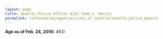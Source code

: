 ```yaml
---
layout: page
title: Seattle Police Officer 6221 Todd C. Harris
permalink: /information/agencies/city_of_seattle/seattle_police_department/copbook/6221/
---
```


**Age as of Feb. 24, 2016:** 46.0
